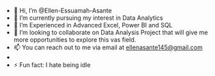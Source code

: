 - 👋 Hi, I’m @Ellen-Essuamah-Asante
- 👀 I’m currently pursuing my interest in Data Analytics
- 🌱 I’m Experienced in Advanced Excel, Power BI and SQL
- 💞️ I’m looking to collaborate on Data Analysis Project that will give me more opportunities to explore this vas field.
- 📫 You can reach out to me via email at ellenasante145@gmail.com
- 
- ⚡ Fun fact: I hate being idle

<!---
Ellen-Essuamah-Asante/Ellen-Essuamah-Asante is a ✨ special ✨ repository because its `README.md` (this file) appears on your GitHub profile.
You can click the Preview link to take a look at your changes.
--->
